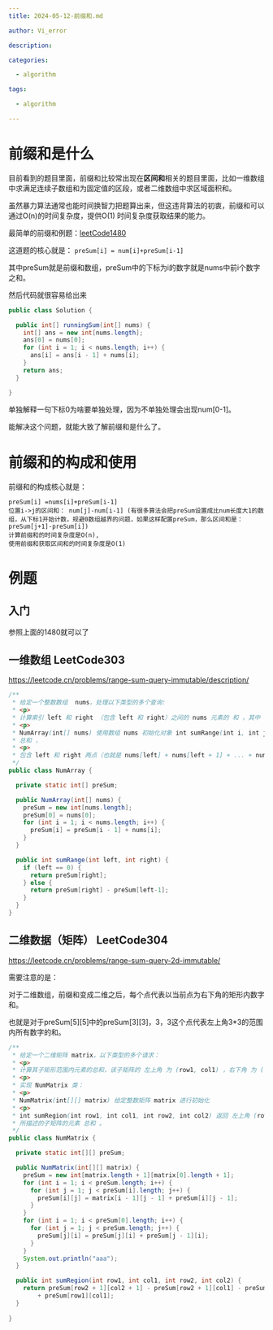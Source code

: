 ```yaml
---
title: 2024-05-12-前缀和.md

author: Vi_error

description:

categories:

  - algorithm

tags:

  - algorithm

---
```


# 前缀和是什么

目前看到的题目里面，前缀和比较常出现在**区间和**相关的题目里面，比如一维数组中求满足连续子数组和为固定值的区段，或者二维数组中求区域面积和。

虽然暴力算法通常也能时间换智力把题算出来，但这违背算法的初衷，前缀和可以通过O(n)的时间复杂度，提供O(1)
时间复杂度获取结果的能力。

最简单的前缀和例题：[leetCode1480](https://leetcode.cn/problems/running-sum-of-1d-array/description/)

这道题的核心就是：
`preSum[i] = num[i]+preSum[i-1]`

其中preSum就是前缀和数组，preSum中的下标为i的数字就是nums中前i个数字之和。

然后代码就很容易给出来

```java
public class Solution {

  public int[] runningSum(int[] nums) {
    int[] ans = new int[nums.length];
    ans[0] = nums[0];
    for (int i = 1; i < nums.length; i++) {
      ans[i] = ans[i - 1] + nums[i];
    }
    return ans;
  }

}
```

单独解释一句下标0为啥要单独处理，因为不单独处理会出现num[0-1]。

能解决这个问题，就能大致了解前缀和是什么了。

# 前缀和的构成和使用

前缀和的构成核心就是：

```
preSum[i] =nums[i]+preSum[i-1]
位置i->j的区间和： num[j]-num[i-1] (有很多算法会把preSum设置成比num长度大1的数组，从下标1开始计数，规避0数组越界的问题，如果这样配置preSum，那么区间和是：preSum[j+1]-preSum[i])
计算前缀和的时间复杂度是O(n),
使用前缀和获取区间和的时间复杂度是O(1)
```


# 例题
## 入门

参照上面的1480就可以了

## 一维数组 LeetCode303
https://leetcode.cn/problems/range-sum-query-immutable/description/
```java
/**
 * 给定一个整数数组  nums，处理以下类型的多个查询:
 * <p>
 * 计算索引 left 和 right （包含 left 和 right）之间的 nums 元素的 和 ，其中 left <= right 实现 NumArray 类：
 * <p>
 * NumArray(int[] nums) 使用数组 nums 初始化对象 int sumRange(int i, int j) 返回数组 nums 中索引 left 和 right 之间的元素的
 * 总和 ，
 * <p>
 * 包含 left 和 right 两点（也就是 nums[left] + nums[left + 1] + ... + nums[right] )
 */
public class NumArray {

  private static int[] preSum;

  public NumArray(int[] nums) {
    preSum = new int[nums.length];
    preSum[0] = nums[0];
    for (int i = 1; i < nums.length; i++) {
      preSum[i] = preSum[i - 1] + nums[i];
    }
  }

  public int sumRange(int left, int right) {
    if (left == 0) {
      return preSum[right];
    } else {
      return preSum[right] - preSum[left-1];
    }
  }
}
```

## 二维数据（矩阵） LeetCode304
https://leetcode.cn/problems/range-sum-query-2d-immutable/

需要注意的是：

对于二维数组，前缀和变成二维之后，每个点代表以当前点为右下角的矩形内数字和。

也就是对于preSum[5][5]中的preSum[3][3]，3，3这个点代表左上角3*3的范围内所有数字的和。

```java
/**
 * 给定一个二维矩阵 matrix，以下类型的多个请求：
 * <p>
 * 计算其子矩形范围内元素的总和，该子矩阵的 左上角 为 (row1, col1) ，右下角 为 (row2, col2) 。
 * <p>
 * 实现 NumMatrix 类：
 * <p>
 * NumMatrix(int[][] matrix) 给定整数矩阵 matrix 进行初始化
 * <p>
 * int sumRegion(int row1, int col1, int row2, int col2) 返回 左上角 (row1, col1) 、右下角 (row2, col2)
 * 所描述的子矩阵的元素 总和 。
 */
public class NumMatrix {

  private static int[][] preSum;

  public NumMatrix(int[][] matrix) {
    preSum = new int[matrix.length + 1][matrix[0].length + 1];
    for (int i = 1; i < preSum.length; i++) {
      for (int j = 1; j < preSum[i].length; j++) {
        preSum[i][j] = matrix[i - 1][j - 1] + preSum[i][j - 1];
      }
    }
    for (int i = 1; i < preSum[0].length; i++) {
      for (int j = 1; j < preSum.length; j++) {
        preSum[j][i] = preSum[j][i] + preSum[j - 1][i];
      }
    }
    System.out.println("aaa");
  }

  public int sumRegion(int row1, int col1, int row2, int col2) {
    return preSum[row2 + 1][col2 + 1] - preSum[row2 + 1][col1] - preSum[row1][col2 + 1]
        + preSum[row1][col1];
  }
  
}
```

